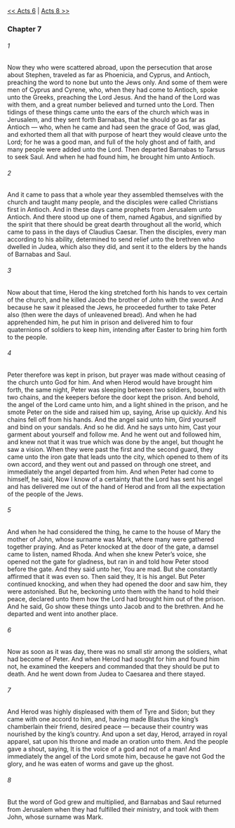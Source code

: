 [<< Acts 6](Acts%206)  |  [Acts 8 >>](Acts%208)

### Chapter 7
###### 1
Now they who were scattered abroad, upon the persecution that arose about Stephen, traveled as far as Phoenicia, and Cyprus, and Antioch, preaching the word to none but unto the Jews only. And some of them were men of Cyprus and Cyrene, who, when they had come to Antioch, spoke unto the Greeks, preaching the Lord Jesus. And the hand of the Lord was with them, and a great number believed and turned unto the Lord. Then tidings of these things came unto the ears of the church which was in Jerusalem, and they sent forth Barnabas, that he should go as far as Antioch — who, when he came and had seen the grace of God, was glad, and exhorted them all that with purpose of heart they would cleave unto the Lord; for he was a good man, and full of the holy ghost and of faith, and many people were added unto the Lord. Then departed Barnabas to Tarsus to seek Saul. And when he had found him, he brought him unto Antioch.

###### 2
And it came to pass that a whole year they assembled themselves with the church and taught many people, and the disciples were called Christians first in Antioch. And in these days came prophets from Jerusalem unto Antioch. And there stood up one of them, named Agabus, and signified by the spirit that there should be great dearth throughout all the world, which came to pass in the days of Claudius Caesar. Then the disciples, every man according to his ability, determined to send relief unto the brethren who dwelled in Judea, which also they did, and sent it to the elders by the hands of Barnabas and Saul.

###### 3
Now about that time, Herod the king stretched forth his hands to vex certain of the church, and he killed Jacob the brother of John with the sword. And because he saw it pleased the Jews, he proceeded further to take Peter also (then were the days of unleavened bread). And when he had apprehended him, he put him in prison and delivered him to four quaternions of soldiers to keep him, intending after Easter to bring him forth to the people.

###### 4
Peter therefore was kept in prison, but prayer was made without ceasing of the church unto God for him. And when Herod would have brought him forth, the same night, Peter was sleeping between two soldiers, bound with two chains, and the keepers before the door kept the prison. And behold, the angel of the Lord came unto him, and a light shined in the prison, and he smote Peter on the side and raised him up, saying, Arise up quickly. And his chains fell off from his hands. And the angel said unto him, Gird yourself and bind on your sandals. And so he did. And he says unto him, Cast your garment about yourself and follow me. And he went out and followed him, and knew not that it was true which was done by the angel, but thought he saw a vision. When they were past the first and the second guard, they came unto the iron gate that leads unto the city, which opened to them of its own accord, and they went out and passed on through one street, and immediately the angel departed from him. And when Peter had come to himself, he said, Now I know of a certainty that the Lord has sent his angel and has delivered me out of the hand of Herod and from all the expectation of the people of the Jews.

###### 5
And when he had considered the thing, he came to the house of Mary the mother of John, whose surname was Mark, where many were gathered together praying. And as Peter knocked at the door of the gate, a damsel came to listen, named Rhoda. And when she knew Peter’s voice, she opened not the gate for gladness, but ran in and told how Peter stood before the gate. And they said unto her, You are mad. But she constantly affirmed that it was even so. Then said they, It is his angel. But Peter continued knocking, and when they had opened the door and saw him, they were astonished. But he, beckoning unto them with the hand to hold their peace, declared unto them how the Lord had brought him out of the prison. And he said, Go show these things unto Jacob and to the brethren. And he departed and went into another place.

###### 6
Now as soon as it was day, there was no small stir among the soldiers, what had become of Peter. And when Herod had sought for him and found him not, he examined the keepers and commanded that they should be put to death. And he went down from Judea to Caesarea and there stayed.

###### 7
And Herod was highly displeased with them of Tyre and Sidon; but they came with one accord to him, and, having made Blastus the king’s chamberlain their friend, desired peace — because their country was nourished by the king’s country. And upon a set day, Herod, arrayed in royal apparel, sat upon his throne and made an oration unto them. And the people gave a shout, saying, It is the voice of a god and not of a man! And immediately the angel of the Lord smote him, because he gave not God the glory, and he was eaten of worms and gave up the ghost.

###### 8
But the word of God grew and multiplied, and Barnabas and Saul returned from Jerusalem when they had fulfilled their ministry, and took with them John, whose surname was Mark.